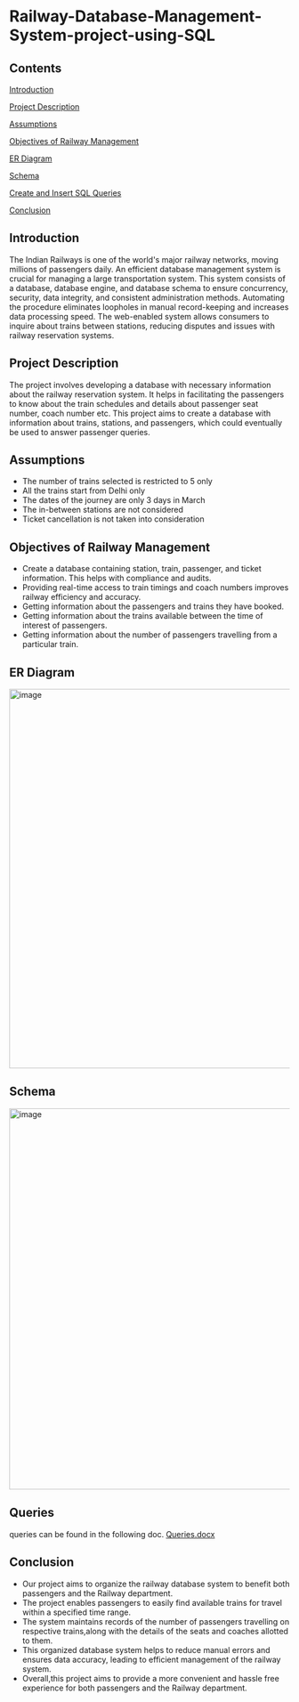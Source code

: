 # Railway-Database-Management-System-project-using-SQL
## Contents
   
[Introduction](#introduction)

[Project Description](#project-description)

[Assumptions](#assumptions)

[Objectives of Railway Management](#objectives-of-railway-management)

[ER Diagram](#er-diagram)

[Schema](#schema)

[Create and Insert SQL Queries](#create-and-insert-SQL-queries)

[Conclusion](#conclusion)

## Introduction

The Indian Railways is one of the world's major railway networks, moving millions of passengers daily. 
An efficient database management system is crucial for managing a large transportation system. 
This system consists of a database, database engine, and database schema to ensure concurrency, security, data integrity, and consistent administration methods. 
Automating the procedure eliminates loopholes in manual record-keeping and increases data processing speed. 
The web-enabled system allows consumers to inquire about trains between stations, reducing disputes and issues with railway reservation systems.

## Project Description

The project involves developing a database with necessary information about the railway reservation system. 
It helps in facilitating the passengers to know about the train schedules and details about passenger seat number, coach number etc.
This project aims to create a database with information about trains, stations, and passengers, which could eventually be used to answer passenger queries. 

## Assumptions

- The number of trains selected is restricted to 5 only
- All the trains start from Delhi only
- The dates of the journey are only 3 days in March
- The in-between stations are not considered
- Ticket cancellation is not taken into consideration

## Objectives of Railway Management

- Create a database containing station, train, passenger, and ticket information. This helps with compliance and audits.
- Providing real-time access to train timings and coach numbers improves railway efficiency and accuracy.  
- Getting information about the passengers and trains they have booked. 
- Getting information about the trains available between the time of interest of passengers.
- Getting information about the number of passengers travelling from a particular train.

## ER Diagram

<img width="1214" height="682" alt="image" src="https://github.com/user-attachments/assets/4ada0eb8-0ac6-4bf4-b4a4-afa6a8f911db" />

## Schema
   
   <img width="1217" height="685" alt="image" src="https://github.com/user-attachments/assets/85086154-3724-4171-9e7c-c426c47fb77d" />

## Queries

queries can be found in the following doc.
[Queries.docx](Queries.docx)
   
## Conclusion

- Our project aims to organize the railway database system to benefit both passengers and the Railway department.
- The project enables passengers to easily find available trains for travel within a specified time range.
- The system maintains records of the number of passengers travelling on respective trains,along with the details of the seats and coaches allotted to them.
- This organized database system helps to reduce manual errors and ensures data accuracy,  leading to efficient management of the railway system.
- Overall,this project aims to provide a more convenient and hassle free experience for both  passengers and the Railway department.

